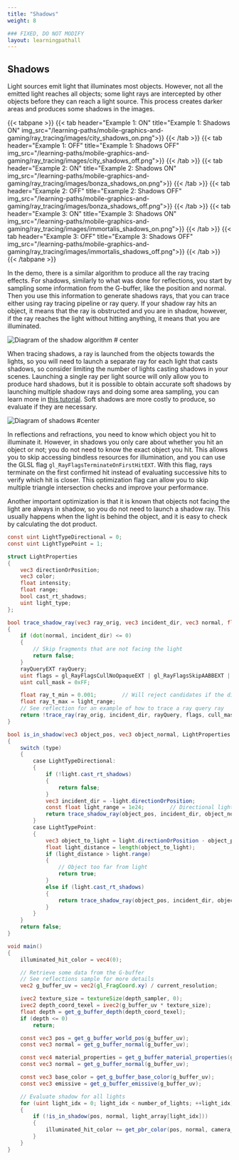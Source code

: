 ```yaml
---
title: "Shadows"
weight: 8

### FIXED, DO NOT MODIFY
layout: learningpathall
---
```


## Shadows

Light sources emit light that illuminates most objects. However, not all the emitted light reaches all objects; some light rays are intercepted by other objects before they can reach a light source. This process creates darker areas and produces some shadows in the images.

{{< tabpane >}}
  {{< tab header="Example 1: ON" title="Example 1: Shadows ON" img_src="/learning-paths/mobile-graphics-and-gaming/ray_tracing/images/city_shadows_on.png">}} {{< /tab >}}
  {{< tab header="Example 1: OFF" title="Example 1: Shadows OFF" img_src="/learning-paths/mobile-graphics-and-gaming/ray_tracing/images/city_shadows_off.png">}} {{< /tab >}}
  {{< tab header="Example 2: ON" title="Example 2: Shadows ON" img_src="/learning-paths/mobile-graphics-and-gaming/ray_tracing/images/bonza_shadows_on.png">}} {{< /tab >}}
  {{< tab header="Example 2: OFF" title="Example 2: Shadows OFF" img_src="/learning-paths/mobile-graphics-and-gaming/ray_tracing/images/bonza_shadows_off.png">}} {{< /tab >}}
  {{< tab header="Example 3: ON" title="Example 3: Shadows ON" img_src="/learning-paths/mobile-graphics-and-gaming/ray_tracing/images/immortalis_shadows_on.png">}} {{< /tab >}}
  {{< tab header="Example 3: OFF" title="Example 3: Shadows OFF" img_src="/learning-paths/mobile-graphics-and-gaming/ray_tracing/images/immortalis_shadows_off.png">}} {{< /tab >}}
{{< /tabpane >}}

In the demo, there is a similar algorithm to produce all the ray tracing effects. For shadows, similarly to what was done for reflections, you start by sampling some information from the G-buffer, like the position and normal. Then you use this information to generate shadows rays, that you can trace either using ray tracing pipeline or ray query. If your shadow ray hits an object, it means that the ray is obstructed and you are in shadow, however, if the ray reaches the light without hitting anything, it means that you are illuminated.

![Diagram of the shadow algorithm #  center](images/shadows_algorithm_diagram.drawio.svg "Diagram of the shadow algorithm")

When tracing shadows, a ray is launched from the objects towards the lights, so you will need to launch a separate ray for each light that casts shadows, so consider limiting the number of lights casting shadows in your scenes. Launching a single ray per light source will only allow you to produce hard shadows, but it is possible to obtain accurate soft shadows by launching multiple shadow rays and doing some area sampling, you can learn more in [this tutorial](https://medium.com/@alexander.wester/ray-tracing-soft-shadows-in-real-time-a53b836d123b). Soft shadows are more costly to produce, so evaluate if they are necessary.

![Diagram of shadows #center](images/shadows_diagram.png "Diagram of shadows")

In reflections and refractions, you need to know which object you hit to illuminate it. However, in shadows you only care about whether you hit an object or not; you do not need to know the exact object you hit. This allows you to skip accessing bindless resources for illumination, and you can use the GLSL flag `gl_RayFlagsTerminateOnFirstHitEXT`. With this flag, rays terminate on the first confirmed hit instead of evaluating successive hits to verify which hit is closer. This optimization flag can allow you to skip multiple triangle intersection checks and improve your performance.

Another important optimization is that it is known that objects not facing the light are always in shadow, so you do not need to launch a shadow ray. This usually happens when the light is behind the object, and it is easy to check by calculating the dot product.

``` glsl
const uint LightTypeDirectional = 0;
const uint LightTypePoint = 1;

struct LightProperties
{
    vec3 directionOrPosition;
    vec3 color;
    float intensity;
    float range;
    bool cast_rt_shadows;
    uint light_type;
};

bool trace_shadow_ray(vec3 ray_orig, vec3 incident_dir, vec3 normal, float light_range)
{
    if (dot(normal, incident_dir) <= 0)
    {
        // Skip fragments that are not facing the light
        return false;
    }
    rayQueryEXT rayQuery;
    uint flags = gl_RayFlagsCullNoOpaqueEXT | gl_RayFlagsSkipAABBEXT | gl_RayFlagsTerminateOnFirstHitEXT;
    uint cull_mask = 0xFF;

    float ray_t_min = 0.001;        // Will reject candidates if the distance is less. Useful to avoid self intersection.
    float ray_t_max = light_range;
    // See reflection for an example of how to trace a ray query ray
    return !trace_ray(ray_orig, incident_dir, rayQuery, flags, cull_mask, ray_t_min, ray_t_max);
}

bool is_in_shadow(vec3 object_pos, vec3 object_normal, LightProperties light)
{
    switch (type)
    {
        case LightTypeDirectional:
        {
            if (!light.cast_rt_shadows)
            {
                return false;
            }
            vec3 incident_dir = -light.directionOrPosition;
            const float light_range = 1e24;        // Directional light have infinity distance
            return trace_shadow_ray(object_pos, incident_dir, object_normal, light_range);
        }
        case LightTypePoint:
        {
            vec3 object_to_light = light.directionOrPosition - object_pos;
            float light_distance = length(object_to_light);
            if (light_distance > light.range)
            {
                // Object too far from light
                return true;
            }
            else if (light.cast_rt_shadows)
            {
                return trace_shadow_ray(object_pos, incident_dir, object_normal, light.range);
            }
        }
    }
    return false;
}

void main()
{
    illuminated_hit_color = vec4(0);

    // Retrieve some data from the G-buffer
    // See reflections sample for more details
    vec2 g_buffer_uv = vec2(gl_FragCoord.xy) / current_resolution;

    ivec2 texture_size = textureSize(depth_sampler, 0);
    ivec2 depth_coord_texel = ivec2(g_buffer_uv * texture_size);
    float depth = get_g_buffer_depth(depth_coord_texel);
    if (depth <= 0)
        return;

    const vec3 pos = get_g_buffer_world_pos(g_buffer_uv);
    const vec3 normal = get_g_buffer_normal(g_buffer_uv);

    const vec4 material_properties = get_g_buffer_material_properties(g_buffer_uv);
    const vec3 normal = get_g_buffer_normal(g_buffer_uv);

    const vec3 base_color = get_g_buffer_base_color(g_buffer_uv);
    const vec3 emissive = get_g_buffer_emissive(g_buffer_uv);

    // Evaluate shadow for all lights
    for (uint light_idx = 0; light_idx < number_of_lights; ++light_idx)
    {
        if (!is_in_shadow(pos, normal, light_array[light_idx]))
        {
            illuminated_hit_color += get_pbr_color(pos, normal, camera_position, base_color, emissive, hit_material_properties);
        }
    }
}
```